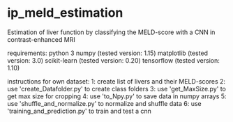 # ip_meld_estimation
Estimation of liver function by classifying the MELD-score with a CNN in contrast-enhanced MRI

requirements:
	python 3
	numpy (tested version: 1.15)
	matplotlib (tested version: 3.0)
	scikit-learn (tested version: 0.20)
	tensorflow (tested version: 1.10)
	

instructions for own dataset:
	1: create list of livers and their MELD-scores
	2: use 'create_Datafolder.py' to create class folders
	3: use 'get_MaxSize.py' to get max size for cropping
	4: use 'to_Npy.py' to save data in numpy arrays
	5: use 'shuffle_and_normalize.py' to normalize and shuffle data
	6: use 'training_and_prediction.py' to train and test a cnn
